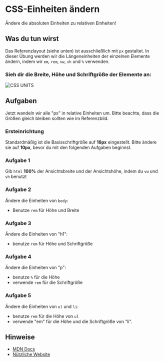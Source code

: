 # CSS-Einheiten ändern
Ändere die absoluten Einheiten zu relativen Einheiten!

## Was du tun wirst

Das Referenzlayout (siehe unten) ist ausschließlich mit `px` gestaltet. In dieser Übung werden wir die Längeneinheiten der einzelnen Elemente ändern, indem wir `em`, `rem`, `vw`, `vh` und `%` verwenden.

### Sieh dir die Breite, Höhe und Schriftgröße der Elemente an:
![CSS UNITS](css-units.png)

## Aufgaben

Jetzt wandeln wir alle "px" in relative Einheiten um. Bitte beachte, dass die Größen gleich bleiben sollten wie im Referenzbild.

### Ersteinrichtung
Standardmäßig ist die Basisschriftgröße auf __16px__ eingestellt. Bitte ändere sie auf __10px__, bevor du mit den folgenden Aufgaben beginnst.

### Aufgabe 1
Gib `html` __100%__ der Ansichtsbreite und der Ansichtshöhe, indem du `vw` und `vh` benutzt

### Aufgabe 2
Ändere die Einheiten von `body`:
- Benutze `rem` für Höhe und Breite

### Aufgabe 3
Ändere die Einheiten von "h1":
- benutze `rem` für Höhe und Schriftgröße

### Aufgabe 4
Ändere die Einheiten von "p":
- benutze `%` für die Höhe
- verwende `rem` für die Schriftgröße
  
### Aufgabe 5
Ändere die Einheiten von `ul` und `li`:
- benutze `rem` für die Höhe von `ul`
- verwende "em" für die Höhe und die Schriftgröße von "li".
  
## Hinweise
- [MDN Docs](https://developer.mozilla.org/en-US/docs/Learn/CSS/Building_blocks/Values_and_units)
- [Nützliche Website](https://elementor.com/help/whats-the-difference-between-px-em-rem-vw-and-vh/)
